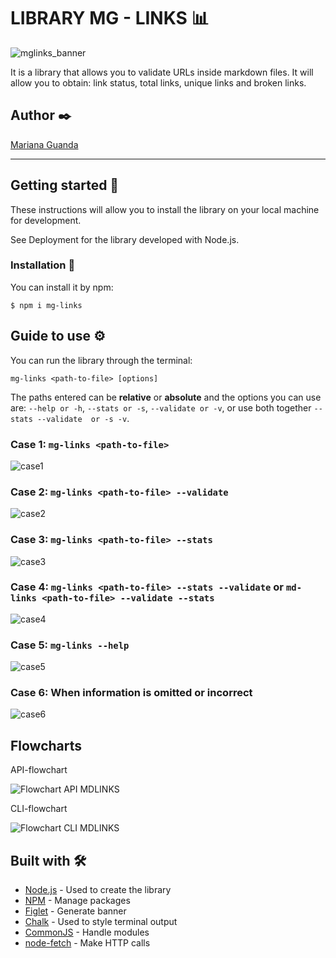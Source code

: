 
# LIBRARY MG - LINKS 📊

![mglinks_banner](https://user-images.githubusercontent.com/74887104/151600044-e1081daa-c58a-45cd-b6dc-8994cff2d584.jpg)

It is a library that allows you to validate URLs inside markdown files. It will allow you to obtain: link status, total links, unique links and broken links.

## Author ✒️
[Mariana Guanda](https://github.com/marianagdeveloper)

***
## Getting started 🚀
These instructions will allow you to install the library on your local machine for development.

See Deployment for the library developed with Node.js.

### Installation 🔧
You can install it by npm:

```
$ npm i mg-links
```

## Guide to use ⚙️
You can run the library through the terminal:

```
mg-links <path-to-file> [options]
```

The paths entered can be **relative** or **absolute** and the options you can use are: `--help or -h`, `--stats or -s`, `--validate or -v`, or use both together `--stats --validate  or -s -v`.

### Case 1: `mg-links <path-to-file>`

![case1](https://user-images.githubusercontent.com/74887104/151602513-e840e3ad-eca2-488b-8ee5-15bae39fa3f7.png)


### Case 2: `mg-links <path-to-file> --validate`

![case2](https://user-images.githubusercontent.com/74887104/151602746-8e0db320-287c-4c3e-b1ff-cc9735807a95.jpg)


### Case 3: `mg-links <path-to-file> --stats`

![case3](https://user-images.githubusercontent.com/74887104/151602905-af398617-1dc1-465a-88f0-8023c8768cc3.jpg)


### Case 4: `mg-links <path-to-file> --stats --validate` or `md-links <path-to-file> --validate --stats`

![case4](https://user-images.githubusercontent.com/74887104/151603035-603e5f5a-4862-41bd-87cd-85d8a0e3355f.jpg)


### Case 5: `mg-links --help`

![case5](https://user-images.githubusercontent.com/74887104/151603205-f727b7dc-3cf9-4cc7-a95a-77a59525b5fb.jpg)


### Case 6: When information is omitted or incorrect

![case6](https://user-images.githubusercontent.com/74887104/151603979-3ca3768d-e3e4-43dc-9182-4c083df009da.jpg)


## Flowcharts

API-flowchart

![Flowchart API MDLINKS](https://user-images.githubusercontent.com/74887104/151604403-2ea2ddb0-a2f4-4106-a6bf-92902a2eed06.jpg)

CLI-flowchart

![Flowchart CLI MDLINKS](https://user-images.githubusercontent.com/74887104/151604440-b2386c38-7d0e-427c-aadf-e4b1a6a4f6af.jpg)


## Built with 🛠️
* [Node.js](https://nodejs.org/en/) - Used to create the library
* [NPM](https://www.npmjs.com/) - Manage packages
* [Figlet](https://github.com/patorjk/figlet.js) - Generate banner
* [Chalk](https://github.com/chalk/chalk) - Used to style terminal output
* [CommonJS](https://nodejs.org/docs/latest/api/modules.html#modules-commonjs-modules) - Handle modules
* [node-fetch](https://www.npmjs.com/package/node-fetch) - Make HTTP calls

